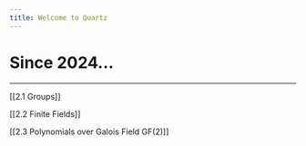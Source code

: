 ```yaml
---
title: Welcome to Quartz
---
```

# Since 2024...

---

[[2.1 Groups]]

[[2.2 Finite Fields]]

[[2.3 Polynomials over Galois Field GF(2)]]